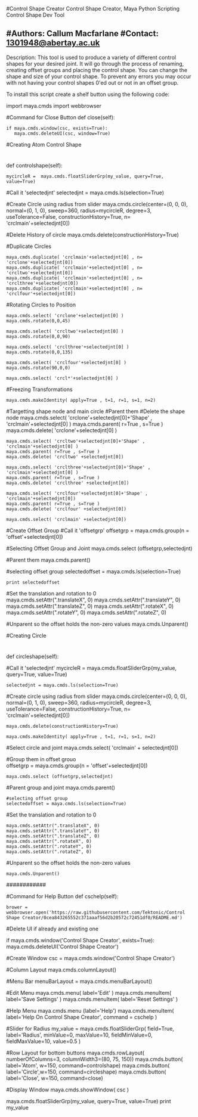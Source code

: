 #Control Shape Creator
Control Shape Creator, Maya Python Scripting
Control Shape Dev Tool

#Authors: Callum Macfarlane
#Contact: 1301948@abertay.ac.uk
-----------------------------------------------

Description: This tool is used to produce a variety of different control shapes for your desired joint.
It will go through the process of renaming, creating offset groups and placing the control shape.
You can change the shape and size of your control shape.
To prevent any errors you may occur with not having your control shapes 0'ed out or not in an offset group.

To install this script create a shelf button using the following code:






import maya.cmds
import webbrowser



#Command for Close Button
def close(self):
    
    if maya.cmds.window(csc, exists=True):
       maya.cmds.deleteUI(csc, window=True)


#Creating Atom Control Shape
#
#
#
#
#       
#
def controlshape(self):     

    mycircleR =  maya.cmds.floatSliderGrp(my_value, query=True, value=True)

#Call it 'selectedjnt'
    selectedjnt = maya.cmds.ls(selection=True)
    

#Create Circle using radius from slider
    maya.cmds.circle(center=(0, 0, 0), normal=(0, 1, 0), sweep=360, radius=mycircleR, degree=3, useTolerance=False, constructionHistory=True, n= 'crclmain'+selectedjnt[0])

#Delete History of circle
    maya.cmds.delete(constructionHistory=True)


#Duplicate Circles

    maya.cmds.duplicate( 'crclmain'+selectedjnt[0] , n= 'crclone'+selectedjnt[0])
    maya.cmds.duplicate( 'crclmain'+selectedjnt[0] , n= 'crcltwo'+selectedjnt[0])
    maya.cmds.duplicate( 'crclmain'+selectedjnt[0] , n= 'crclthree'+selectedjnt[0])
    maya.cmds.duplicate( 'crclmain'+selectedjnt[0] , n= 'crclfour'+selectedjnt[0])


#Rotating Circles to Position

    maya.cmds.select( 'crclone'+selectedjnt[0] )
    maya.cmds.rotate(0,0,45)

    maya.cmds.select( 'crcltwo'+selectedjnt[0] )
    maya.cmds.rotate(0,0,90)

    maya.cmds.select( 'crclthree'+selectedjnt[0] )
    maya.cmds.rotate(0,0,135)

    maya.cmds.select( 'crclfour'+selectedjnt[0] )
    maya.cmds.rotate(90,0,0)

    maya.cmds.select( 'crcl*'+selectedjnt[0] )

#Freezing Transformations    

    maya.cmds.makeIdentity( apply=True , t=1, r=1, s=1, n=2)


#Targetting shape node and main circle
#Parent them
#Delete the shape node
    maya.cmds.select( 'crclone'+selectedjnt[0]+'Shape' , 'crclmain'+selectedjnt[0] )
    maya.cmds.parent( r=True , s=True )
    maya.cmds.delete( 'crclone'+selectedjnt[0] )

    maya.cmds.select( 'crcltwo'+selectedjnt[0]+'Shape' , 'crclmain'+selectedjnt[0] )
    maya.cmds.parent( r=True , s=True )
    maya.cmds.delete( 'crcltwo' +selectedjnt[0])

    maya.cmds.select( 'crclthree'+selectedjnt[0]+'Shape' , 'crclmain'+selectedjnt[0] )
    maya.cmds.parent( r=True , s=True )
    maya.cmds.delete( 'crclthree' +selectedjnt[0])

    maya.cmds.select( 'crclfour'+selectedjnt[0]+'Shape' , 'crclmain'+selectedjnt[0])
    maya.cmds.parent( r=True , s=True )
    maya.cmds.delete( 'crclfour' +selectedjnt[0])

    maya.cmds.select( 'crclmain' +selectedjnt[0])


#Create Offset Group
#Call it 'offsetgrp'
    offsetgrp = maya.cmds.group(n = 'offset'+selectedjnt[0])



#Selecting Offset Group and Joint
    maya.cmds.select (offsetgrp,selectedjnt)

#Parent them
    maya.cmds.parent()
    
#selecting offset group
    selectedoffset = maya.cmds.ls(selection=True)
    
    print selectedoffset
    
    
#Set the translation and rotation to 0    
    maya.cmds.setAttr(".translateX", 0) 
    maya.cmds.setAttr(".translateY", 0) 
    maya.cmds.setAttr(".translateZ", 0) 
    maya.cmds.setAttr(".rotateX", 0) 
    maya.cmds.setAttr(".rotateY", 0) 
    maya.cmds.setAttr(".rotateZ", 0) 

#Unparent so the offset holds the non-zero values
    maya.cmds.Unparent()
   
    

#Creating Circle   
#
#
#
#
#
def circleshape(self):

#Call it 'selectedjnt'
    mycircleR =  maya.cmds.floatSliderGrp(my_value, query=True, value=True)

    selectedjnt = maya.cmds.ls(selection=True)

#Create circle using radius from slider
    maya.cmds.circle(center=(0, 0, 0), normal=(0, 1, 0), sweep=360, radius=mycircleR, degree=3, useTolerance=False, constructionHistory=True, n= 'crclmain'+selectedjnt[0])
    
    maya.cmds.delete(constructionHistory=True)
    
    maya.cmds.makeIdentity( apply=True , t=1, r=1, s=1, n=2)

#Select circle and joint
    maya.cmds.select( 'crclmain' + selectedjnt[0])
    
    
#Group them in offset grouo    
    offsetgrp = maya.cmds.group(n = 'offset'+selectedjnt[0])
    
    maya.cmds.select (offsetgrp,selectedjnt)
    
    
#Parent group and joint
    maya.cmds.parent()
    
    #selecting offset group
    selectedoffset = maya.cmds.ls(selection=True)
    
    
    
#Set the translation and rotation to 0    

    maya.cmds.setAttr(".translateX", 0) 
    maya.cmds.setAttr(".translateY", 0) 
    maya.cmds.setAttr(".translateZ", 0) 
    maya.cmds.setAttr(".rotateX", 0) 
    maya.cmds.setAttr(".rotateY", 0) 
    maya.cmds.setAttr(".rotateZ", 0) 
    
    
#Unparent so the offset holds the non-zero values

    maya.cmds.Unparent()
    
############

#Command for Help Button
def cschelp(self):
    
    brower = webbrowser.open('https://raw.githubusercontent.com/Tektonic/Control Shape Creator/0cea843265552c371aaaf56d2b20572c72451df0/README.md')



#Delete UI if already and existing one

if maya.cmds.window('Control Shape Creator', exists=True):
    maya.cmds.deleteUI('Control Shape Creator')

#Create Window
csc = maya.cmds.window('Control Shape Creator')

#Column Layout
maya.cmds.columnLayout()

#Menu Bar
menuBarLayout = maya.cmds.menuBarLayout()

#Edit Menu
maya.cmds.menu( label='Edit' )
maya.cmds.menuItem( label='Save Settings' )
maya.cmds.menuItem( label='Reset Settings' )

#Help Menu
maya.cmds.menu (label='Help')
maya.cmds.menuItem( label='Help On Control Shape Creator', command = cschelp )


#Slider for Radius
my_value = maya.cmds.floatSliderGrp( field=True, label='Radius', minValue=0, maxValue=10, fieldMinValue=0, fieldMaxValue=10, value=0.5 )


#Row Layout for bottom buttons
maya.cmds.rowLayout( numberOfColumns=3, columnWidth3=(80, 75, 150))
maya.cmds.button( label='Atom', w=150, command=controlshape)
maya.cmds.button( label='Circle',w=150, command=circleshape)
maya.cmds.button( label='Close', w=150, command=close)

#Display Window
maya.cmds.showWindow( csc )


maya.cmds.floatSliderGrp(my_value, query=True, value=True)
print my_value



